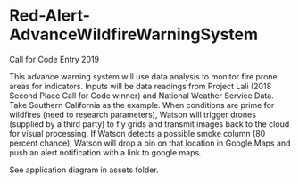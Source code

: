 # Red-Alert-AdvanceWildfireWarningSystem
Call for Code Entry 2019

This advance warning system will use data analysis to monitor fire prone areas for indicators. Inputs will be data readings from Project Lali (2018 Second Place Call for Code winner) and National Weather Service Data. Take Southern California as the example. When conditions are prime for wildfires (need to research parameters), Watson will trigger drones (supplied by a third party) to fly grids and transmit images back to the cloud for visual processing. If Watson detects a possible smoke column (80 percent chance), Watson will drop a pin on that location in Google Maps and push an alert notification with a link to google maps. 

See application diagram in assets folder.
